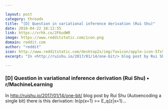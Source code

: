 ```yaml
---

layout: post
category: threads
title: "[D] Question in variational inference derivation (Rui Shu)"
date: 2018-04-22 10:12:55
link: https://vrhk.co/2F6udWR
image: https://www.redditstatic.com/icon.png
domain: reddit.com
author: "reddit"
icon: http://www.redditstatic.com/desktop2x/img/favicon/apple-icon-57x57.png
excerpt: "In <http://ruishu.io/2017/01/14/one-bit/> blog post by Rui Shu (Autoencoding a single bit) there is this derivation: ln(p(x=1) &gt;= E_q(z|x=1)..."

---
```


### [D] Question in variational inference derivation (Rui Shu) • r/MachineLearning

In <http://ruishu.io/2017/01/14/one-bit/> blog post by Rui Shu (Autoencoding a single bit) there is this derivation: ln(p(x=1) &gt;= E_q(z|x=1)...